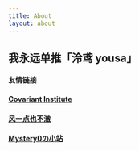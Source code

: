 ```yaml
---
title: About
layout: about
---
```


## 我永远单推「泠鸢 yousa」

#### 友情链接

#### **[Covariant Institute](http://covariant.cn/)**

#### **[风一点也不澈](https://bavelee.cn/)**

#### **[Mystery0の小站](http://www.mystery0.vip/)**

